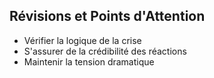 ## Révisions et Points d'Attention
- Vérifier la logique de la crise
- S'assurer de la crédibilité des réactions
- Maintenir la tension dramatique
